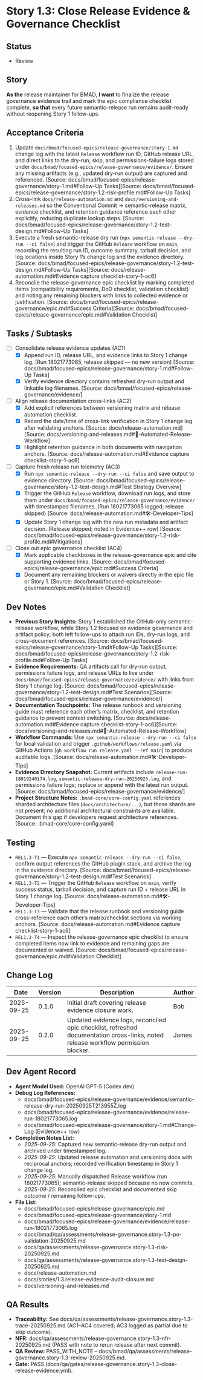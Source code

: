 # Story 1.3: Close Release Evidence & Governance Checklist

## Status

- Review

## Story

**As the** release maintainer for BMAD,
**I want** to finalize the release governance evidence trail and mark the epic compliance checklist complete,
**so that** every future semantic-release run remains audit-ready without reopening Story 1 follow-ups.

## Acceptance Criteria

1. Update `docs/bmad/focused-epics/release-governance/story-1.md` change log with the latest `Release` workflow run ID, GitHub release URL, and direct links to the dry-run, skip, and permissions-failure logs stored under `docs/bmad/focused-epics/release-governance/evidence/`. Ensure any missing artifacts (e.g., updated dry-run output) are captured and referenced. [Source: docs/bmad/focused-epics/release-governance/story-1.md#Follow-Up Tasks][Source: docs/bmad/focused-epics/release-governance/story-1.2-risk-profile.md#Follow-Up Tasks]
2. Cross-link `docs/release-automation.md` and `docs/versioning-and-releases.md` so the Conventional Commit → semantic-release matrix, evidence checklist, and retention guidance reference each other explicitly, reducing duplicate lookup steps. [Source: docs/bmad/focused-epics/release-governance/story-1.2-test-design.md#Follow-Up Tasks]
3. Execute a fresh semantic-release dry run (`npx semantic-release --dry-run --ci false`) and trigger the GitHub `Release` workflow on `main`, recording the resulting run ID, outcome summary, tarball decision, and log locations inside Story 1’s change log and the evidence directory. [Source: docs/bmad/focused-epics/release-governance/story-1.2-test-design.md#Follow-Up Tasks][Source: docs/release-automation.md#Evidence capture checklist-story-1-ac6]
4. Reconcile the release-governance epic checklist by marking completed items (compatibility requirements, DoD checklist, validation checklist) and noting any remaining blockers with links to collected evidence or justification. [Source: docs/bmad/focused-epics/release-governance/epic.md#Success Criteria][Source: docs/bmad/focused-epics/release-governance/epic.md#Validation Checklist]

## Tasks / Subtasks

- [ ] Consolidate release evidence updates (AC1)
  - [x] Append run ID, release URL, and evidence links to Story 1 change log. (Run 18021773065, release skipped — no new version) [Source: docs/bmad/focused-epics/release-governance/story-1.md#Follow-Up Tasks]
  - [x] Verify evidence directory contains refreshed dry-run output and linkable log filenames. [Source: docs/bmad/focused-epics/release-governance/evidence/]
- [ ] Align release documentation cross-links (AC2)
  - [x] Add explicit references between versioning matrix and release automation checklist.
  - [x] Record the date/time of cross-link verification in Story 1 change log after validating anchors. [Source: docs/release-automation.md][Source: docs/versioning-and-releases.md#🚀-Automated-Release-Workflow]
  - [x] Highlight retention guidance in both documents with navigation anchors. [Source: docs/release-automation.md#Evidence capture checklist-story-1-ac6]
- [ ] Capture fresh release run telemetry (AC3)
  - [x] Run `npx semantic-release --dry-run --ci false` and save output to evidence directory. [Source: docs/bmad/focused-epics/release-governance/story-1.2-test-design.md#Test Strategy Overview]
  - [x] Trigger the GitHub `Release` workflow, download run logs, and store them under `docs/bmad/focused-epics/release-governance/evidence/` with timestamped filenames. (Run 18021773065 logged; release skipped) [Source: docs/release-automation.md#🛠️-Developer-Tips]
  - [x] Update Story 1 change log with the new run metadata and artifact decision. (Release skipped; noted in Evidence++ row) [Source: docs/bmad/focused-epics/release-governance/story-1.2-risk-profile.md#Mitigations]
- [ ] Close out epic governance checklist (AC4)
  - [x] Mark applicable checkboxes in the release-governance epic and cite supporting evidence links. [Source: docs/bmad/focused-epics/release-governance/epic.md#Success Criteria]
  - [x] Document any remaining blockers or waivers directly in the epic file or Story 1. [Source: docs/bmad/focused-epics/release-governance/epic.md#Validation Checklist]

## Dev Notes

- **Previous Story Insights:** Story 1 established the GitHub-only semantic-release workflow, while Story 1.2 focused on evidence governance and artifact policy; both left follow-ups to attach run IDs, dry-run logs, and cross-document references. [Source: docs/bmad/focused-epics/release-governance/story-1.md#Follow-Up Tasks][Source: docs/bmad/focused-epics/release-governance/story-1.2-risk-profile.md#Follow-Up Tasks]
- **Evidence Requirements:** QA artifacts call for dry-run output, permissions failure logs, and release URLs to live under `docs/bmad/focused-epics/release-governance/evidence/` with links from Story 1 change log. [Source: docs/bmad/focused-epics/release-governance/story-1.2-test-design.md#Test Scenarios][Source: docs/bmad/focused-epics/release-governance/evidence/]
- **Documentation Touchpoints:** The release runbook and versioning guide must reference each other’s matrix, checklist, and retention guidance to prevent context switching. [Source: docs/release-automation.md#Evidence capture checklist-story-1-ac6][Source: docs/versioning-and-releases.md#🚀-Automated-Release-Workflow]
- **Workflow Commands:** Use `npx semantic-release --dry-run --ci false` for local validation and trigger `.github/workflows/release.yaml` via GitHub Actions (`gh workflow run release.yaml --ref main`) to produce auditable logs. [Source: docs/release-automation.md#🛠️-Developer-Tips]
- **Evidence Directory Snapshot:** Current artifacts include `release-run-18019240174.log`, `semantic-release-dry-run-20250925.log`, and permissions failure logs; replace or append with the latest run output. [Source: docs/bmad/focused-epics/release-governance/evidence/]
- **Project Structure Notes:** `.bmad-core/core-config.yaml` references sharded architecture files (`docs/architecture/...`), but those shards are not present; no additional architectural constraints are available. Document this gap if developers request architecture references. [Source: .bmad-core/core-config.yaml]

## Testing

- `REL1.3-T1` — Execute `npx semantic-release --dry-run --ci false`, confirm output references the GitHub plugin stack, and archive the log in the evidence directory. [Source: docs/bmad/focused-epics/release-governance/story-1.2-test-design.md#Test Scenarios]
- `REL1.3-T2` — Trigger the GitHub `Release` workflow on `main`, verify success status, tarball decision, and capture run ID + release URL in Story 1 change log. [Source: docs/release-automation.md#🛠️-Developer-Tips]
- `REL1.3-T3` — Validate that the release runbook and versioning guide cross-reference each other’s matrix/checklist sections via working anchors. [Source: docs/release-automation.md#Evidence capture checklist-story-1-ac6]
- `REL1.3-T4` — Inspect the release-governance epic checklist to ensure completed items now link to evidence and remaining gaps are documented or waived. [Source: docs/bmad/focused-epics/release-governance/epic.md#Validation Checklist]

## Change Log

| Date       | Version | Description                                                                                                                       | Author |
| ---------- | ------- | --------------------------------------------------------------------------------------------------------------------------------- | ------ |
| 2025-09-25 | 0.1.0   | Initial draft covering release evidence closure work.                                                                             | Bob    |
| 2025-09-25 | 0.2.0   | Updated evidence logs, reconciled epic checklist, refreshed documentation cross-links, noted release workflow permission blocker. | James  |

## Dev Agent Record

- **Agent Model Used:** OpenAI GPT-5 (Codex dev)
- **Debug Log References:**
  - docs/bmad/focused-epics/release-governance/evidence/semantic-release-dry-run-20250925T213955Z.log
  - docs/bmad/focused-epics/release-governance/evidence/release-run-18021773065.log
  - docs/bmad/focused-epics/release-governance/story-1.md#Change-Log (Evidence++ row)
- **Completion Notes List:**
  - _2025-09-25_: Captured new semantic-release dry-run output and archived under timestamped log.
  - _2025-09-25_: Updated release automation and versioning docs with reciprocal anchors; recorded verification timestamp in Story 1 change log.
  - _2025-09-25_: Manually dispatched Release workflow (run 18021773065); semantic-release skipped because no new commits.
  - _2025-09-25_: Reconciled epic checklist and documented skip outcome / remaining follow-ups.
- **File List:**
  - docs/bmad/focused-epics/release-governance/epic.md
  - docs/bmad/focused-epics/release-governance/story-1.md
  - docs/bmad/focused-epics/release-governance/evidence/release-run-18021773065.log
  - docs/bmad/qa/assessments/release-governance.story-1.3-po-validation-20250925.md
  - docs/qa/assessments/release-governance.story-1.3-risk-20250925.md
  - docs/qa/assessments/release-governance.story-1.3-test-design-20250925.md
  - docs/release-automation.md
  - docs/stories/1.3.release-evidence-audit-closure.md
  - docs/versioning-and-releases.md

## QA Results

- **Traceability:** See docs/qa/assessments/release-governance.story-1.3-trace-20250925.md (AC1–AC4 covered; AC3 logged as partial due to skip outcome).
- **NFR:** docs/qa/assessments/release-governance.story-1.3-nfr-20250925.md (PASS with note to rerun release after next commit).
- **QA Review:** PASS_WITH_NOTE – docs/bmad/qa/assessments/release-governance.story-1.3-review-20250925.md.
- **Gate:** PASS (docs/qa/gates/release-governance.story-1.3-close-release-evidence.yml).
